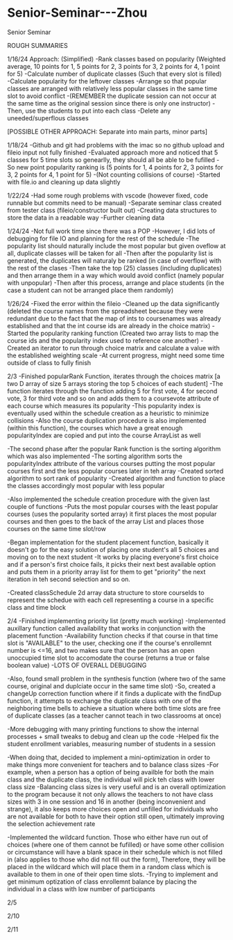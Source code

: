 # Senior-Seminar---Zhou
Senior Seminar

ROUGH SUMMARIES

1/16/24
Approach: 
(Simplified)
-Rank classes based on popularity (Weighted average, 10 points for 1, 5 points for 2, 3 points for 3, 2 points for 4, 1 point for 5)
-Calculate number of duplicate classes (Such that every slot is filled)
-Calculate popularity for the leftover classes
-Arrange so that popular classes are arranged with relatively less popular classes in the same time slot to avoid conflict
-(REMEMBER the duplicate session can not occur at the same time as the original session since there is only one instructor)
-Then, use the students to put into each class
-Delete any uneeded/superflous classes

[POSSIBLE OTHER APPROACH: Separate into main parts, minor parts]


1/18/24
-Github and git had problems with the imac so no github upload and fileio input not fully finished
-Evaluated approach more and noticed that 5 classes for 5 time slots so genearlly, they should all be able to be fufilled
-So new point popularity ranking is (5 points for 1, 4 points for 2, 3 points for 3, 2 points for 4, 1 point for 5)
-(Not counting collisions of course)
-Started with file.io and cleaning up data slightly

1/22/24
-Had some rough problems with vscode (however fixed, code runnable but commits need to be manual)
-Separate seminar class created from tester class (fileio/constructor built out)
-Creating data structures to store the data in a readable way
-Further cleaning data

1/24/24
-Not full work time since there was a POP
-However, I did lots of debugging for file IO and planning for the rest of the schedule
-The popularity list should naturally include the most popular but given oveflow at all, duplicate classes will be taken for all
-Then after the popularity list is generated, the duplicates will naturaly be ranked (in case of overflow) with the rest of the clases
-Then take the top (25) classes (including duplicates) and then arrange them in a way which would avoid conflict (namely popular with unpopular)
-Then after this process, arrange and place students (in the case a student can not be arranged place them randomly)

1/26/24
-Fixed the error within the fileio
-Cleaned up the data significantly (deleted the course names from the spreadsheet because they were redundant due to the fact that the map of ints to coursenames was already 
established and that the int course ids are already in the choice matrix)
-Started the popularity ranking function (Created two array lists to map the course ids and the popularity index used to reference one another)
-Created an iterator to run through choice matrix and calculate a value with the established weighting scale
-At current progress, might need some time outside of class to fully finish

2/3
-Finished popularRank Function, iterates through the choices matrix [a two D array of size 5 arrays storing the top 5 choices of each student]
-The function iterates through the function adding 5 for first vote, 4 for second vote, 3 for third vote and so on and adds them to a coursevote attribute of each course which measures its popularity
-This popularity index is eventually used within the schedule creation as a heuristic to minimize collisions
-Also the course duplication procedure is also implemented (within this function), the courses which have a great enough popularityIndex are copied and put into the course ArrayList as well

-The second phase after the popular Rank function is the sorting algorithm which was also implemented
-The sorting algorithm sorts the popularityIndex attribute of the various courses putting the most popular courses first and the less popular courses later in teh array
-Created sorted algorithm to sort rank of popularity
-Created algorithm and function to place the classes accordingly most popular with less popular

-Also implemented the schedule creation procedure with the given last couple of functions
-Puts the most popular courses with the least popular courses (uses the popularity sorted array) it first places the most popular courses and then goes to the back of the array List and places those courses on the same time slot/row

-Began implementation for the student placement function, basically it doesn't go for the easy solution of placing one student's all 5 choices and moving on to the next student
-It works by placing everyone's first choice and if a person's first choice fails, it picks their next best available option and puts them in a priority array list for them to get "priority" the next iteration in teh second selection and so on.

-Created classSchedule 2d array data structure to store courseIds to represent the schedue with each cell representing a course in a specific class and time block

2/4 
-Finished implementing priority list (pretty much working)
-Implemented auxillary function called availability that works in conjunction with the placement function
-Availability function checks if that course in that time slot is "AVAILABLE" to the user, checking one if the course's enrollemnt number is <=16, and two makes sure that the person has an open unoccupied time slot to accomodate the course (returns a true or false boolean value)
-LOTS OF OVERALL DEBUGGING

-Also, found small problem in the synthesis function (where two of the same course, original and duplciate occur in the same time slot)
-So, created a changeUp correction function where if it finds a duplicate with the findDup function, it attempts to exchange the duplicate class with one of the neighboring time bells to achieve a situation where both time slots are free of duplicate classes (as a teacher cannot teach in two classrooms at once)

-More debugging with many printing functions to show the internal processes + small tweaks to debug and clean up the code
-Helped fix the student enrollment variables, measuring number of students in a session

-When doing that, decided to implement a mini-optimization in order to make things more convenient for teachers and to balance class sizes
-For example, when a person has a option of being availble for both the main class and the duplicate class, the individual will pick teh class with lower class size
-Balancing class sizes is very useful and is an overall optimization to the program because it not only allows the teachers to not have class sizes with 3 in one session and 16 in another (being inconvenient and strange), it also keeps more choices open and unfilled for individuals
who are not available for both to have their option still open, ultimately improving the selection achievement rate

-Implemented the wildcard function. Those who either have run out of choices (where one of them cannot be fufilled) or have some other collision or circumstance will have a blank space in their schedule which is not filled in (also applies to those who did not fill out the form),
Therefore, they will be placed in the wildcard which will place them in a random class which is available to them in one of their open time slots.
-Trying to implement and get minimum optization of class enrollemnt balance by placing the individual in a class with low number of participants

2/5 

2/10

2/11


